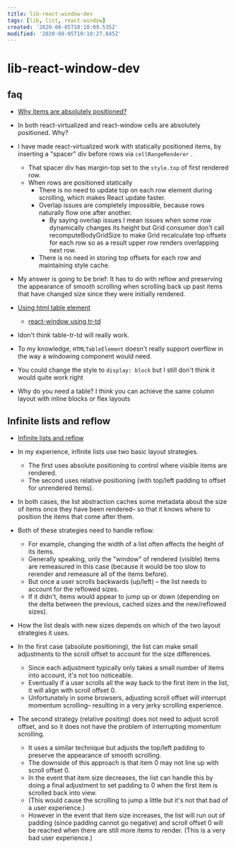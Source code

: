 ```yaml
---
title: lib-react-window-dev
tags: [lib, list, react-window]
created: '2020-08-05T10:10:09.535Z'
modified: '2020-08-05T10:10:27.845Z'
---
```


# lib-react-window-dev

## faq

- [Why items are absolutely positioned?](https://github.com/bvaughn/react-window/issues/133)
- In both react-virtualized and react-window cells are absolutely positioned. Why?
- I have made react-virtualized work with statically positioned items, by inserting a "spacer" div before rows via `cellRangeRenderer` . 
  - That spacer div has margin-top set to the `style.top` of first rendered row.
  - When rows are positioned statically
    - There is no need to update top on each row element during scrolling, which makes React update faster.
    - Overlap issues are completely impossible, because rows naturally flow one after another. 
      - By saying overlap issues I mean issues when some row dynamically changes its height but Grid consumer don't call recomputeBodyGridSize to make Grid recalculate top offsets for each row so as a result upper row renders overlapping next row.
    - There is no need in storing top offsets for each row and maintaining style cache.

- My answer is going to be brief: It has to do with reflow and preserving the appearance of smooth scrolling when scrolling back up past items that have changed size since they were initially rendered.

- [Using html table element](https://github.com/bvaughn/react-window/issues/60)
  - [react-window using tr-td](https://codesandbox.io/s/rrn61wkzwm?file=/index.js)
- Idon't think table-tr-td will really work. 
- To my knowledge, `HTMLTableElement` doesn't really support overflow in the way a windowing component would need. 
- You could change the style to `display: block` but I still don't think it would quite work right
- Why do you need a table? I think you can achieve the same column layout with inline blocks or flex layouts

## Infinite lists and reflow

- [Infinite lists and reflow](https://gist.github.com/bvaughn/ded0061d712a30c22b0a591cec4aa576)

- In my experience, infinite lists use two basic layout strategies. 
  - The first uses absolute positioning to control where visible items are rendered. 
  - The second uses relative positioning (with top/left padding to offset for unrendered items).
- In both cases, the list abstraction caches some metadata about the size of items once they have been rendered– so that it knows where to position the items that come after them.
- Both of these strategies need to handle reflow. 
  - For example, changing the width of a list often affects the height of its items. 
  - Generally speaking, only the "window" of rendered (visible) items are remeasured in this case (because it would be too slow to rerender and remeasure all of the items before). 
  - But once a user scrolls backwards (up/left) – the list needs to account for the reflowed sizes. 
  - If it didn't, items would appear to jump up or down (depending on the delta between the previous, cached sizes and the new/reflowed sizes).
- How the list deals with new sizes depends on which of the two layout strategies it uses.
- In the first case (absolute positioning), the list can make small adjustments to the scroll offset to account for the size differences. 
  - Since each adjustment typically only takes a small number of items into account, it's not too noticeable. 
  - Eventually if a user scrolls all the way back to the first item in the list, it will align with scroll offset 0. 
  - Unfortunately in some browsers, adjusting scroll offset will interrupt momentum scrolling– resulting in a very jerky scrolling experience.
- The second strategy (relative positing) does not need to adjust scroll offset, and so it does not have the problem of interrupting momentum scrolling. 
  - It uses a similar technique but adjusts the top/left padding to preserve the appearance of smooth scrolling. 
  - The downside of this approach is that item 0 may not line up with scroll offset 0. 
  - In the event that item size decreases, the list can handle this by doing a final adjustment to set padding to 0 when the first item is scrolled back into view. 
  - (This would cause the scrolling to jump a little but it's not that bad of a user experience.) 
  - However in the event that item size increases, the list will run out of padding (since padding cannot go negative) and scroll offset 0 will be reached when there are still more items to render. (This is a very bad user experience.)
